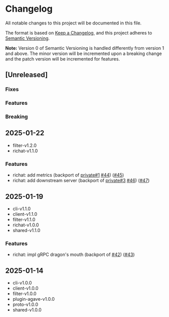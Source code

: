 # Changelog

All notable changes to this project will be documented in this file.

The format is based on [Keep a Changelog](https://keepachangelog.com/en/1.0.0/),
and this project adheres to [Semantic Versioning](https://semver.org/spec/v2.0.0.html).

**Note:** Version 0 of Semantic Versioning is handled differently from version 1 and above.
The minor version will be incremented upon a breaking change and the patch version will be incremented for features.

## [Unreleased]

### Fixes

### Features

### Breaking

## 2025-01-22

- filter-v1.2.0
- richat-v1.1.0

### Features

- richat: add metrics (backport of [private#1](https://github.com/lamports-dev/richat-private/pull/1) [#44](https://github.com/lamports-dev/richat/pull/44)) ([#45](https://github.com/lamports-dev/richat/pull/45))
- richat: add downstream server (backport of [private#3](https://github.com/lamports-dev/richat-private/pull/3) [#46](https://github.com/lamports-dev/richat/pull/46)) ([#47](https://github.com/lamports-dev/richat/pull/47))

## 2025-01-19

- cli-v1.1.0
- client-v1.1.0
- filter-v1.1.0
- richat-v1.0.0
- shared-v1.1.0

### Features

- richat: impl gRPC dragon's mouth (backport of [#42](https://github.com/lamports-dev/richat/pull/42)) ([#43](https://github.com/lamports-dev/richat/pull/43))

## 2025-01-14

- cli-v1.0.0
- client-v1.0.0
- filter-v1.0.0
- plugin-agave-v1.0.0
- proto-v1.0.0
- shared-v1.0.0
